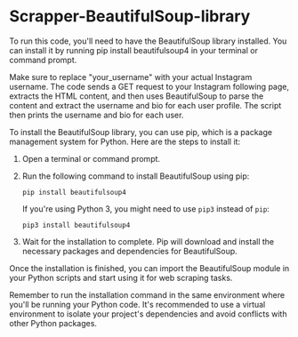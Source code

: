 # Scrapper-BeautifulSoup-library

To run this code, you'll need to have the BeautifulSoup library installed. 
You can install it by running pip install beautifulsoup4 in your terminal or command prompt.

Make sure to replace "your_username" with your actual Instagram username.
The code sends a GET request to your Instagram following page, extracts the HTML content, and then uses BeautifulSoup to parse the content and extract the username and bio for each user profile.
The script then prints the username and bio for each user.


To install the BeautifulSoup library, you can use pip, which is a package management system for Python. Here are the steps to install it:

1. Open a terminal or command prompt.
2. Run the following command to install BeautifulSoup using pip:

   ```
   pip install beautifulsoup4
   ```

   If you're using Python 3, you might need to use `pip3` instead of `pip`:

   ```
   pip3 install beautifulsoup4
   ```

3. Wait for the installation to complete. Pip will download and install the necessary packages and dependencies for BeautifulSoup.

Once the installation is finished, you can import the BeautifulSoup module in your Python scripts and start using it for web scraping tasks.

Remember to run the installation command in the same environment where you'll be running your Python code. It's recommended to use a virtual environment to isolate your project's dependencies and avoid conflicts with other Python packages.




